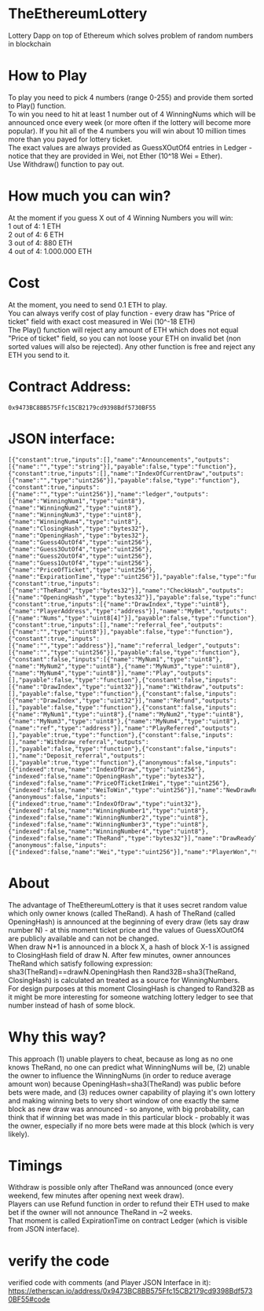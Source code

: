 # TheEthereumLottery
  Lottery Dapp on top of Ethereum which solves problem of random numbers in blockchain

# How to Play
  To play you need to pick 4 numbers (range 0-255) and provide them sorted to Play() function.  
  To win you need to hit at least 1 number out of 4 WinningNums which will be announced once every week
  (or more often if the lottery will become more popular). If you hit all of the 4 numbers you will win
  about 10 million times more than you payed for lottery ticket.  
  The exact values are always provided as GuessXOutOf4 entries in Ledger - notice that
  they are provided in Wei, not Ether (10^18 Wei = Ether).  
  Use Withdraw() function to pay out.

# How much you can win?
  At the moment if you guess X out of 4 Winning Numbers you will win:  
  1 out of 4:         1 ETH  
  2 out of 4:         6 ETH  
  3 out of 4:       880 ETH  
  4 out of 4: 1.000.000 ETH  

# Cost
  At the moment, you need to send 0.1 ETH to play.  
  You can always verify cost of play function - every draw has "Price of ticket" field with exact cost measured in Wei (10^-18 ETH)  
  The Play() function will reject any amount of ETH which does not equal "Price of ticket" field, so you can not loose your ETH
  on invalid bet (non sorted values will also be rejected). Any other function is free and reject any ETH you send to it.  

# Contract Address:
    0x9473BC8BB575Ffc15CB2179cd9398Bdf5730BF55

# JSON interface:

    [{"constant":true,"inputs":[],"name":"Announcements","outputs":[{"name":"","type":"string"}],"payable":false,"type":"function"},{"constant":true,"inputs":[],"name":"IndexOfCurrentDraw","outputs":[{"name":"","type":"uint256"}],"payable":false,"type":"function"},{"constant":true,"inputs":[{"name":"","type":"uint256"}],"name":"ledger","outputs":[{"name":"WinningNum1","type":"uint8"},{"name":"WinningNum2","type":"uint8"},{"name":"WinningNum3","type":"uint8"},{"name":"WinningNum4","type":"uint8"},{"name":"ClosingHash","type":"bytes32"},{"name":"OpeningHash","type":"bytes32"},{"name":"Guess4OutOf4","type":"uint256"},{"name":"Guess3OutOf4","type":"uint256"},{"name":"Guess2OutOf4","type":"uint256"},{"name":"Guess1OutOf4","type":"uint256"},{"name":"PriceOfTicket","type":"uint256"},{"name":"ExpirationTime","type":"uint256"}],"payable":false,"type":"function"},{"constant":true,"inputs":[{"name":"TheRand","type":"bytes32"}],"name":"CheckHash","outputs":[{"name":"OpeningHash","type":"bytes32"}],"payable":false,"type":"function"},{"constant":true,"inputs":[{"name":"DrawIndex","type":"uint8"},{"name":"PlayerAddress","type":"address"}],"name":"MyBet","outputs":[{"name":"Nums","type":"uint8[4]"}],"payable":false,"type":"function"},{"constant":true,"inputs":[],"name":"referral_fee","outputs":[{"name":"","type":"uint8"}],"payable":false,"type":"function"},{"constant":true,"inputs":[{"name":"","type":"address"}],"name":"referral_ledger","outputs":[{"name":"","type":"uint256"}],"payable":false,"type":"function"},{"constant":false,"inputs":[{"name":"MyNum1","type":"uint8"},{"name":"MyNum2","type":"uint8"},{"name":"MyNum3","type":"uint8"},{"name":"MyNum4","type":"uint8"}],"name":"Play","outputs":[],"payable":false,"type":"function"},{"constant":false,"inputs":[{"name":"DrawIndex","type":"uint32"}],"name":"Withdraw","outputs":[],"payable":false,"type":"function"},{"constant":false,"inputs":[{"name":"DrawIndex","type":"uint32"}],"name":"Refund","outputs":[],"payable":false,"type":"function"},{"constant":false,"inputs":[{"name":"MyNum1","type":"uint8"},{"name":"MyNum2","type":"uint8"},{"name":"MyNum3","type":"uint8"},{"name":"MyNum4","type":"uint8"},{"name":"ref","type":"address"}],"name":"PlayReferred","outputs":[],"payable":true,"type":"function"},{"constant":false,"inputs":[],"name":"Withdraw_referral","outputs":[],"payable":false,"type":"function"},{"constant":false,"inputs":[],"name":"Deposit_referral","outputs":[],"payable":true,"type":"function"},{"anonymous":false,"inputs":[{"indexed":true,"name":"IndexOfDraw","type":"uint256"},{"indexed":false,"name":"OpeningHash","type":"bytes32"},{"indexed":false,"name":"PriceOfTicketInWei","type":"uint256"},{"indexed":false,"name":"WeiToWin","type":"uint256"}],"name":"NewDrawReadyToPlay","type":"event"},{"anonymous":false,"inputs":[{"indexed":true,"name":"IndexOfDraw","type":"uint32"},{"indexed":false,"name":"WinningNumber1","type":"uint8"},{"indexed":false,"name":"WinningNumber2","type":"uint8"},{"indexed":false,"name":"WinningNumber3","type":"uint8"},{"indexed":false,"name":"WinningNumber4","type":"uint8"},{"indexed":false,"name":"TheRand","type":"bytes32"}],"name":"DrawReadyToPayout","type":"event"},{"anonymous":false,"inputs":[{"indexed":false,"name":"Wei","type":"uint256"}],"name":"PlayerWon","type":"event"}]


# About
  The advantage of TheEthereumLottery is that it uses secret random value which only owner knows (called TheRand).
  A hash of TheRand (called OpeningHash) is announced at the beginning of every draw (lets say draw number N) - 
  at this moment ticket price and the values of GuessXOutOf4 are publicly available and can not be changed.  
  When draw N+1 is announced in a block X, a hash of block X-1 is assigned to ClosingHash field of draw N. 
  After few minutes, owner announces TheRand which satisfy following expression: sha3(TheRand)==drawN.OpeningHash
  then Rand32B=sha3(TheRand, ClosingHash) is calculated an treated as a source for WinningNumbers.  
  For design purposes at this moment ClosingHash is changed to Rand32B as it might be more interesting for someone 
  watching lottery ledger to see that number instead of hash of some block.  

# Why this way?
  This approach (1) unable players to cheat, because as long as no one knows TheRand, 
  no one can predict what WinningNums will be, (2) unable the owner to influence the WinningNums (in order to
  reduce average amount won) because OpeningHash=sha3(TheRand) was public before bets were made, and (3) reduces 
  owner capability of playing it's own lottery and making winning bets to very short window of one
  exactly the same block as new draw was announced - so anyone, with big probability, can think that if winning
  bet was made in this particular block - probably it was the owner, especially if no more bets were made 
  at this block (which is very likely).

# Timings
  Withdraw is possible only after TheRand was announced (once every weekend, few minutes after opening next week draw).  
  Players can use Refund function in order to refund their ETH used to make bet if the owner will not announce 
  TheRand in ~2 weeks.  
  That moment is called ExpirationTime on contract Ledger (which is visible from JSON interface).





# verify the code
verified code with comments (and Player JSON Interface in it):   
https://etherscan.io/address/0x9473BC8BB575Ffc15CB2179cd9398Bdf5730BF55#code   
